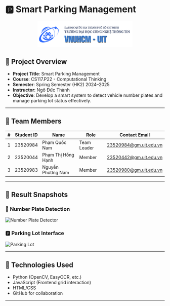 # 🅿️ Smart Parking Management

<p align="center">
  <a href="https://www.uit.edu.vn/" title="University of Information Technology">
    <img src="./assets/img1.png" alt="University of Information Technology" width="300">
  </a>
</p>

## 📝 Project Overview

- **Project Title**: Smart Parking Management  
- **Course**: CS117.P22 - Computational Thinking  
- **Semester**: Spring Semester (HK2) 2024–2025  
- **Instructor**: Ngô Đức Thành  
- **Objective**: Develop a smart system to detect vehicle number plates and manage parking lot status effectively.

---

## 👥 Team Members

| #  | Student ID | Name               | Role         | Contact Email                 |
|----|------------|--------------------|--------------|-------------------------------|
| 1  | 23520984   | Phạm Quốc Nam      | Team Leader  | 23520984@gm.uit.edu.vn        |
| 2  | 23520044   | Phạm Thị Hồng Hạnh | Member       | 23520442@gm.uit.edu.vn        |
| 3  | 23520983   | Nguyễn Phương Nam  | Member       | 23520980@gm.uit.edu.vn        |

---

## 📸 Result Snapshots

### 📍 Number Plate Detection  
![Number Plate Detector](https://github.com/user-attachments/assets/9babfbec-7140-48c2-ab51-302809addda5)

### 🅿️ Parking Lot Interface  
![Parking Lot](https://github.com/user-attachments/assets/00ed07dd-cc82-443d-8773-90c816a3d757)

---

## 🔧 Technologies Used

- Python (OpenCV, EasyOCR, etc.)
- JavaScript (Frontend grid interaction)
- HTML/CSS
- GitHub for collaboration

---
